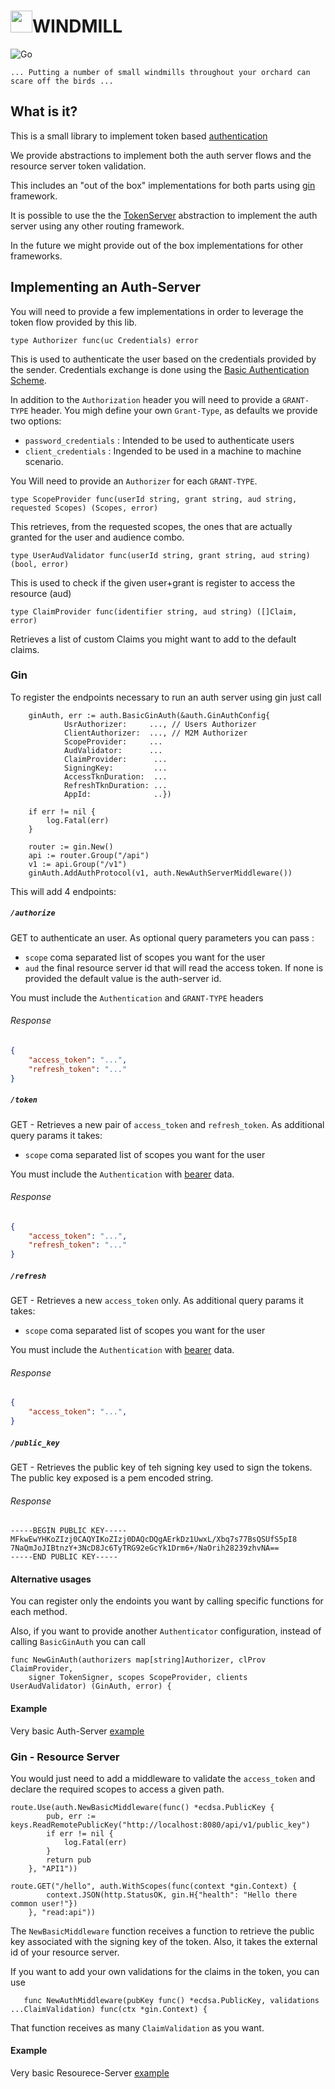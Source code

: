 # <img src="https://github.com/healthyorchards/windmill/blob/master/.github/windmill.png" height="35"/>WINDMILL

![Go](https://github.com/healthyorchards/windmill/workflows/Go/badge.svg?branch=master)

```text
... Putting a number of small windmills throughout your orchard can scare off the birds ...
```

## What is it?

This is a small library to implement token based [authentication](https://tools.ietf.org/html/rfc6749#page-11)

We provide abstractions to implement both the auth server flows and the resource server token validation.

This includes an "out of the box" implementations for both parts using [gin](https://github.com/gin-gonic/gin) framework.

It is possible to use the the [TokenServer](https://github.com/healthyorchards/windmill/blob/master/pkg/auth/auth.go#L47) abstraction to implement the auth server using any other routing framework.

In the future we might provide out of the box implementations for other frameworks.

## Implementing an Auth-Server

You will need to provide a few implementations in order to leverage the token flow provided by this lib.
```
type Authorizer func(uc Credentials) error
```
This is used to authenticate the user based on the credentials provided by the sender. Credentials exchange is done using the [Basic Authentication Scheme](https://developer.mozilla.org/en-US/docs/Web/HTTP/Authentication#Basic_authentication_scheme).

In addition to the `Authorization` header you will need to provide a `GRANT-TYPE` header. You migh define your own `Grant-Type`, as defaults we provide two options:

* `password_credentials` : Intended to be used to authenticate users
* `client_credentials` : Ingended to be used in a machine to machine scenario.

You Will need to provide an `Authorizer` for each `GRANT-TYPE`. 

```
type ScopeProvider func(userId string, grant string, aud string, requested Scopes) (Scopes, error)
```
This retrieves, from the requested scopes, the ones that are actually granted for the user and audience combo.

```
type UserAudValidator func(userId string, grant string, aud string) (bool, error)
```
This is used to check if the given user+grant is register to access the resource (aud)

```
type ClaimProvider func(identifier string, aud string) ([]Claim, error)
```
Retrieves a list of custom Claims you might want to add to the default claims.

### Gin

To register the endpoints necessary to run an auth server using gin just call

```
    ginAuth, err := auth.BasicGinAuth(&auth.GinAuthConfig{
            UsrAuthorizer:     ..., // Users Authorizer
            ClientAuthorizer:  ..., // M2M Authorizer
            ScopeProvider:     ...
            AudValidator:      ...
            ClaimProvider:      ...
            SigningKey:         ...
            AccessTknDuration:  ...
            RefreshTknDuration: ...
            AppId:              ..})

	if err != nil {
		log.Fatal(err)
	}

    router := gin.New()
    api := router.Group("/api")
    v1 := api.Group("/v1")
    ginAuth.AddAuthProtocol(v1, auth.NewAuthServerMiddleware())
```

This will add 4 endpoints:

##### `/authorize` 

GET to authenticate an user. As optional query parameters you can pass :

* `scope` coma separated list of scopes you want for the user
* `aud` the final resource server id that will read the access token. If none is provided the default value is the auth-server id.

You must include the `Authentication` and `GRANT-TYPE` headers

###### Response
```json
{
    "access_token": "...",
    "refresh_token": "..."
}
```

##### `/token` 

GET - Retrieves a new pair of `access_token` and `refresh_token`. As additional query params it takes:

* `scope` coma separated list of scopes you want for the user

You must include the `Authentication` with  [bearer](https://tools.ietf.org/html/rfc6750) data. 

###### Response
```json
{
    "access_token": "...",
    "refresh_token": "..."
}
```

##### `/refresh` 

GET - Retrieves a new  `access_token` only. As additional query params it takes:

* `scope` coma separated list of scopes you want for the user

You must include the `Authentication` with  [bearer](https://tools.ietf.org/html/rfc6750) data. 

###### Response
```json
{
    "access_token": "...",
}
```

##### `/public_key` 

GET - Retrieves the public key of teh signing key used to sign the tokens. The public key exposed is a pem encoded string.

###### Response
```text
-----BEGIN PUBLIC KEY-----
MFkwEwYHKoZIzj0CAQYIKoZIzj0DAQcDQgAErkDz1UwxL/Xbq7s77BsQSUfS5pI8
7NaQmJoJIBtnzY+3NcD8Jc6TyTRG92eGcYk1Drm6+/NaOrih28239zhvNA==
-----END PUBLIC KEY-----
```
#### Alternative usages

You can register only the endoints you want by calling specific functions for each method.

Also, if you want to provide another `Authenticator` configuration, instead of calling `BasicGinAuth` you can call

```
func NewGinAuth(authorizers map[string]Authorizer, clProv ClaimProvider,
	signer TokenSigner, scopes ScopeProvider, clients UserAudValidator) (GinAuth, error) {
```
#### Example

Very basic Auth-Server [example](https://github.com/healthyorchards/windmill/blob/master/examples/gin/auth-server/main.go#L14)

### Gin - Resource Server

You would just need to add a middleware to validate the `access_token` and declare the required scopes to access a given path.

```
route.Use(auth.NewBasicMiddleware(func() *ecdsa.PublicKey {
		pub, err := keys.ReadRemotePublicKey("http://localhost:8080/api/v1/public_key")
		if err != nil {
			log.Fatal(err)
		}
		return pub
	}, "API1"))

route.GET("/hello", auth.WithScopes(func(context *gin.Context) {
		context.JSON(http.StatusOK, gin.H{"health": "Hello there common user!"})
	}, "read:api"))
```
The `NewBasicMiddleware` function receives a function to retrieve the public key associated with the signing key of the token. Also, it takes the external id of your resource server.

If you want to add your own validations for the claims in the token, you can use

```
   func NewAuthMiddleware(pubKey func() *ecdsa.PublicKey, validations ...ClaimValidation) func(ctx *gin.Context) {
```

That function receives as many `ClaimValidation` as you want.

#### Example

Very basic Resourece-Server [example](https://github.com/healthyorchards/windmill/blob/master/examples/gin/resource-server/main.go#L14)
